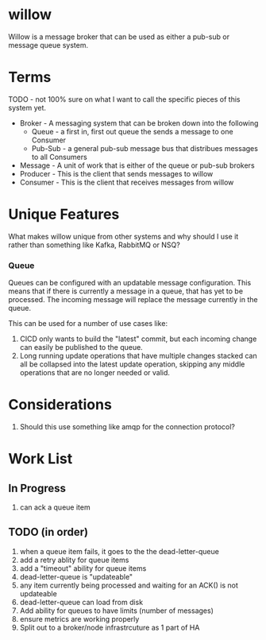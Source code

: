 # willow

Willow is a message broker that can be used as either a pub-sub or message queue system.

# Terms
TODO - not 100% sure on what I want to call the specific pieces of this system yet.

* Broker - A messaging system that can be broken down into the following
  * Queue   - a first in, first out queue the sends a message to one Consumer
  * Pub-Sub - a general pub-sub message bus that distribues messages to all Consumers
* Message - A unit of work that is either of the queue or pub-sub brokers
* Producer - This is the client that sends messages to willow
* Consumer - This is the client that receives messages from willow


# Unique Features

What makes willow unique from other systems and why should I use it rather than something
like Kafka, RabbitMQ or NSQ?

### Queue

Queues can be configured with an updatable message configuration. This means that if there is
currently a message in a queue, that has yet to be processed. The incoming message will replace
the message currently in the queue.

This can be used for a number of use cases like:
1. CICD only wants to build the "latest" commit, but each incoming change can easily be published
   to the queue.
1. Long running update operations that have multiple changes stacked can all be collapsed into the
   latest update operation, skipping any middle operations that are no longer needed or valid.

# Considerations

1. Should this use something like amqp for the connection protocol?


# Work List

## In Progress
1. can ack a queue item

## TODO (in order)
1. when a queue item fails, it goes to the the dead-letter-queue
1. add a retry ablity for queue items
1. add a "timeout" ability for queue items
1. dead-letter-queue is "updateable"
  1. any item currently being processed and waiting for an ACK() is not updateable
1. dead-letter-queue can load from disk
1. Add ability for queues to have limits (number of messages)
1. ensure metrics are working properly
1. Split out to a broker/node infrastrcuture as 1 part of HA
